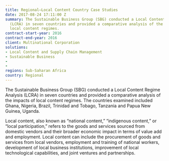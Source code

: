 ```yaml
---
title: Regional—Local Content Country Case Studies
date: 2017-08-24 17:11:00 Z
summary: The Sustainable Business Group (SBG) conducted a Local Content Regime Analysis
  (LCRA) in seven countries and provided a comparative analysis of the impacts of
  local content regimes.
contract-start-year: 2016
contract-end-year: 2016
client: Multinational Corporation
solutions:
- Local Content and Supply Chain Management
- Sustainable Business
-
-
regions: Sub-Saharan Africa
country: Regional
---
```


The Sustainable Business Group (SBG) conducted a Local Content Regime Analysis (LCRA) in seven countries and provided a comparative analysis of the impacts of local content regimes. The countries examined included Ghana, Nigeria, Brazil, Trinidad and Tobago, Tanzania and Papua New Guinea, Uganda.

Local content, also known as “national content,” “indigenous content,” or “local participation,” refers to the goods and services sourced from domestic vendors and their broader economic impact in terms of value add and employment. Local content can include the procurement of goods and services from local vendors, employment and training of national workers, development of local business institutions, improvement of local technological capabilities, and joint ventures and partnerships.
